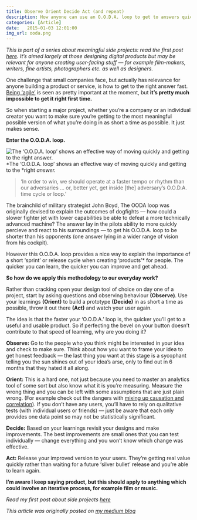 ```yaml
---
title: Observe Orient Decide Act (and repeat)
description: How anyone can use an O.O.D.A. loop to get to answers quicker
categories: [Article]
date:   2015-01-03 12:01:00
img_url: ooda.png
---
```


*This is part of a series about meaningful side projects: read the first post [here](https://medium.com/p/528ac83bff2). It’s aimed largely at those designing digital products but may be relevant for anyone creating user-facing stuff — for example film-makers, writers, fine artists, photographers etc. as well as designers.*

One challenge that small companies face, but actually has relevance for anyone building a product or service, is how to get to the right answer fast. [Being ‘agile’](https://medium.com/agile-concepts) is seen as pretty important at the moment, but **it’s pretty much impossible to get it right first time.**

So when starting a major project, whether you’re a company or an individual creator you want to make sure you’re getting to the most meaningful possible version of what you’re doing in as short a time as possible. It just makes sense.

**Enter the O.O.D.A. loop.**

![The ‘O.O.D.A. loop’ shows an effective way of moving quickly and getting to the right answer.](https://cdn-images-1.medium.com/max/2000/1*7U0wtWmHQNKe7EgKviiM4g.jpeg)
*The ‘O.O.D.A. loop’ shows an effective way of moving quickly and getting to the *right *answer.*

> ‘In order to win, we should operate at a faster tempo or rhythm than our adversaries … or, better yet, get inside [the] adversary’s O.O.D.A. time cycle or loop.’

The brainchild of military strategist John Boyd, The OODA loop was originally devised to explain the outcomes of dogfights — how could a slower fighter jet with lower capabilities be able to defeat a more technically advanced machine? The answer lay in the pilots ability to more quickly percieve and react to his surroundings — to get his O.O.D.A. loop to be shorter than his opponents (one answer lying in a wider range of vision from his cockpit).

However this O.O.D.A. loop provides a nice way to explain the importance of a short ‘sprint’ or release cycle when creating ‘products’* for people. The quicker you can learn, the quicker you can improve and get ahead.

**So how do we apply this methodology to our everyday work?**

Rather than cracking open your design tool of choice on day one of a project, start by asking questions and observing behaviour **(Observe)**. Use your learnings **(Orient)** to build a prototype **(Decide)** in as short a time as possible, throw it out there **(Act)** and watch your user again.

The idea is that the faster your ‘O.O.D.A.’ loop is, the quicker you’ll get to a useful and usable product. So if perfecting the bevel on your button doesn’t contribute to that speed of learning, why are you doing it?

**Observe:** Go to the people who you think might be interested in your idea and check to make sure. Think about how you want to frame your idea to get honest feedback — the last thing you want at this stage is a sycophant telling you the sun shines out of your idea’s arse, only to find out in 6 months that they hated it all along.

**Orient:** This is a hard one, not just because you need to master an analytics tool of some sort but also know what it is you’re measuring. Measure the wrong thing and you can be left with some assumptions that are just plain wrong. (For example check out the dangers with [mixing up causation and correlation](https://www.latimes.com/business/hiltzik/la-fi-mh-see-correlation-is-not-causation-20140512-column.html)).
If you don’t have any users, you’ll have to rely on qualitative tests (with individual users or friends) — just be aware that each only provides one data point so may not be statistically significant.

**Decide:** Based on your learnings revisit your designs and make improvements. The best improvements are small ones that you can test individually — change everything and you won’t know which change was effective.

**Act:** Release your improved version to your users. They’re getting real value quickly rather than waiting for a future ‘silver bullet’ release and you’re able to learn again.

**I’m aware I keep saying product, but this should apply to anything which could involve an iterative process, for example film or music.**

*Read my first post about side projects [here](/article/2015/01/03/sideproject)*

_This article was originally posted on [my medium blog](https://medium.com/@jonnyburch/ooda-hell-wants-to-learn-fast-528ac83bff2)_
